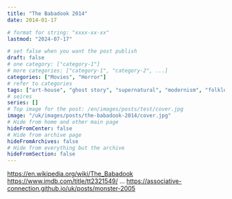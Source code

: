 ```yaml
---
title: "The Babadook 2014"
date: 2014-01-17

# format for string: "xxxx-xx-xx"
lastmod: "2024-07-17"

# set false when you want the post publish
draft: false
# one category: ["category-1"]
# more categories: ["category-1", "category-2", ...]
categories: ["Movies", "Horror"]
# refer to categories
tags: ["art-house", "ghost story", "supernatural", "modernism", "folklore", "urban legend", "madness", "woman antagonist", "boy", "jennifer kent"]
# seires
series: []
# Top image for the post: /en/images/posts/test/cover.jpg
image: "/uk/images/posts/the-babadook-2014/cover.jpg"
# Hide from home and other main page
hideFromCenter: false
# Hide from archive page
hideFromArchives: false
# Hide from everything but the archive
hideFromSection: false
---
```

https://en.wikipedia.org/wiki/The_Babadook
https://www.imdb.com/title/tt2321549/
...
https://associative-connection.github.io/uk/posts/monster-2005
<!--more-->